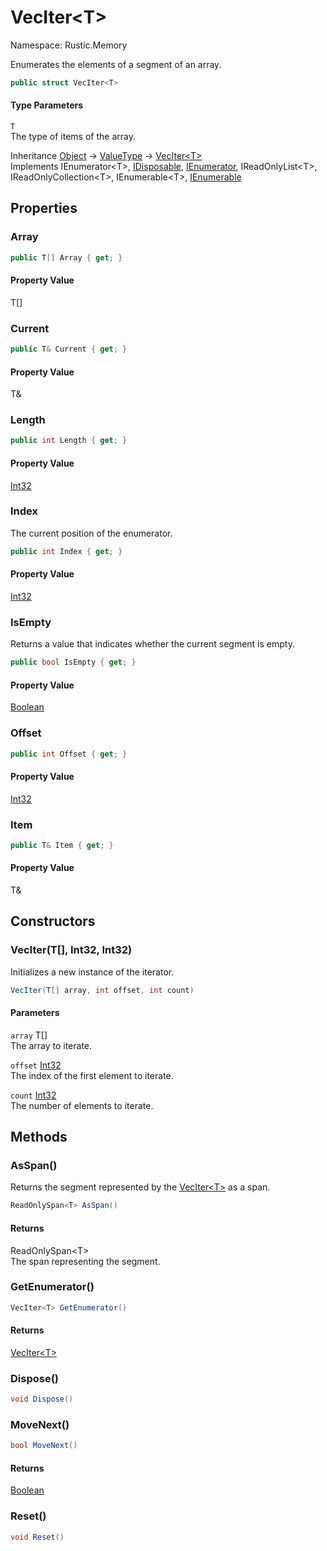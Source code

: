 # VecIter&lt;T&gt;

Namespace: Rustic.Memory

Enumerates the elements of a segment of an array.

```csharp
public struct VecIter<T>
```

#### Type Parameters

`T`<br>
The type of items of the array.

Inheritance [Object](https://docs.microsoft.com/en-us/dotnet/api/system.object) → [ValueType](https://docs.microsoft.com/en-us/dotnet/api/system.valuetype) → [VecIter&lt;T&gt;](./rustic.memory.veciter-1.md)<br>
Implements IEnumerator&lt;T&gt;, [IDisposable](https://docs.microsoft.com/en-us/dotnet/api/system.idisposable), [IEnumerator](https://docs.microsoft.com/en-us/dotnet/api/system.collections.ienumerator), IReadOnlyList&lt;T&gt;, IReadOnlyCollection&lt;T&gt;, IEnumerable&lt;T&gt;, [IEnumerable](https://docs.microsoft.com/en-us/dotnet/api/system.collections.ienumerable)

## Properties

### **Array**



```csharp
public T[] Array { get; }
```

#### Property Value

T[]<br>

### **Current**



```csharp
public T& Current { get; }
```

#### Property Value

T&<br>

### **Length**



```csharp
public int Length { get; }
```

#### Property Value

[Int32](https://docs.microsoft.com/en-us/dotnet/api/system.int32)<br>

### **Index**

The current position of the enumerator.

```csharp
public int Index { get; }
```

#### Property Value

[Int32](https://docs.microsoft.com/en-us/dotnet/api/system.int32)<br>

### **IsEmpty**

Returns a value that indicates whether the current segment is empty.

```csharp
public bool IsEmpty { get; }
```

#### Property Value

[Boolean](https://docs.microsoft.com/en-us/dotnet/api/system.boolean)<br>

### **Offset**



```csharp
public int Offset { get; }
```

#### Property Value

[Int32](https://docs.microsoft.com/en-us/dotnet/api/system.int32)<br>

### **Item**



```csharp
public T& Item { get; }
```

#### Property Value

T&<br>

## Constructors

### **VecIter(T[], Int32, Int32)**

Initializes a new instance of the iterator.

```csharp
VecIter(T[] array, int offset, int count)
```

#### Parameters

`array` T[]<br>
The array to iterate.

`offset` [Int32](https://docs.microsoft.com/en-us/dotnet/api/system.int32)<br>
The index of the first element to iterate.

`count` [Int32](https://docs.microsoft.com/en-us/dotnet/api/system.int32)<br>
The number of elements to iterate.

## Methods

### **AsSpan()**

Returns the segment represented by the [VecIter&lt;T&gt;](./rustic.memory.veciter-1.md) as a span.

```csharp
ReadOnlySpan<T> AsSpan()
```

#### Returns

ReadOnlySpan&lt;T&gt;<br>
The span representing the segment.

### **GetEnumerator()**



```csharp
VecIter<T> GetEnumerator()
```

#### Returns

[VecIter&lt;T&gt;](./rustic.memory.veciter-1.md)<br>

### **Dispose()**



```csharp
void Dispose()
```

### **MoveNext()**



```csharp
bool MoveNext()
```

#### Returns

[Boolean](https://docs.microsoft.com/en-us/dotnet/api/system.boolean)<br>

### **Reset()**



```csharp
void Reset()
```
